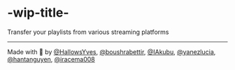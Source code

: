 # -wip-title-
Transfer your playlists from various streaming platforms


---
Made with 💙 by [@HallowsYves](https://github.com/HallowsYves), [@boushrabettir](https://github.com/boushrabettir), [@IAkubu](https://github.com/IAkubu), [@yanezlucia](https://github.com/yanezlucia), [@hantanguyen](https://github.com/hantanguyen), [@iracema008](https://github.com/iracema008)
